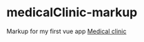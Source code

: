 # medicalClinic-markup
Markup for my first vue app <a href="https://github.com/Nikolai023/medical-center-java-vue"> Medical clinic</a>
